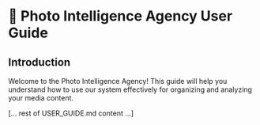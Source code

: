 # 📖 Photo Intelligence Agency User Guide

## Introduction

Welcome to the Photo Intelligence Agency! This guide will help you understand how to use our system effectively for organizing and analyzing your media content.

[... rest of USER_GUIDE.md content ...]